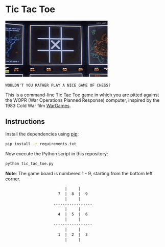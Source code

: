 # Tic Tac Toe

![](logo.gif)

```WOULDN'T YOU RATHER PLAY A NICE GAME OF CHESS?```

This is a command-line [Tic Tac Toe](https://en.wikipedia.org/wiki/Tic-tac-toe) game in which you are pitted against the WOPR (War Operations Planned Response) computer, inspired by the 1983 Cold War film [WarGames](https://en.wikipedia.org/wiki/WarGames).

## Instructions

Install the dependencies using [pip](https://pypi.python.org/pypi/pip):

```sh
pip install -r requirements.txt
```

Now execute the Python script in this repository:

```sh
python tic_tac_toe.py
```

**Note**: The game board is numbered 1 - 9, starting from the bottom left corner.

```
                          |     |
                       7  |  8  |  9
                          |     |
                     -----------------
                          |     |
                       4  |  5  |  6
                          |     |
                     -----------------
                          |     |
                       1  |  2  |  3
                          |     |
```
